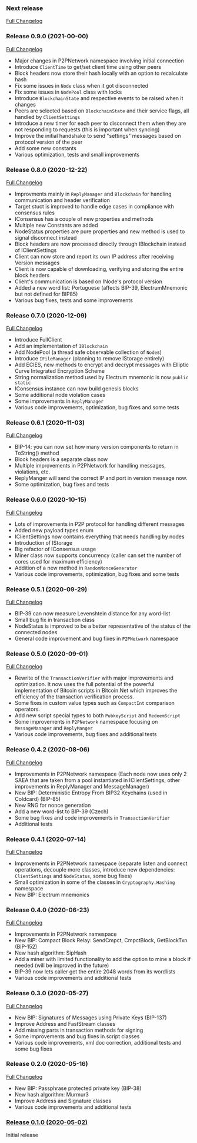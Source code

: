 ### Next release
[Full Changelog](https://github.com/Autarkysoft/Denovo/compare/B0.9.0.0...master)

### Release 0.9.0 (2021-00-00)
[Full Changelog](https://github.com/Autarkysoft/Denovo/compare/B0.8.0.0...B0.9.0.0)
* Major changes in P2PNetwork namespace involving initial connection
* Introduce `ClientTime` to get/set client time using other peers
* Block headers now store their hash locally with an option to recalculate hash
* Fix some issues in `Node` class when it got disconnected
* Fix some issues in `NodePool` class with locks
* Introduce `BlockchainState` and respective events to be raised when it changes
* Peers are selected based on `BlockchainState` and their service flags, all handled by `ClientSettings`
* Introduce a new timer for each peer to disconnect them when they are not responding to requests (this is important
when syncing)
* Improve the initial handshake to send "settings" messages based on protocol version of the peer
* Add some new constants
* Various optimization, tests and small improvements

### Release 0.8.0 (2020-12-22)
[Full Changelog](https://github.com/Autarkysoft/Denovo/compare/B0.7.0.0...B0.8.0.0)
* Improvments mainly in `ReplyManager` and `Blockchain` for handling communication and header verification
* Target stuct is improved to handle edge cases in compliance with consensus rules
* IConsensus has a couple of new properties and methods
* Multiple new Constants are added
* NodeStatus properties are pure properties and new method is used to signal disconnect instead
* Block headers are now processed directly through IBlockchain instead of IClientSettings
* Client can now store and report its own IP address after receiving Version messages
* Client is now capable of downloading, verifying and storing the entire block headers
* Client's communication is based on INode's protocol version
* Added a new word list: Portuguese (affects BIP-39, ElectrumMnemonic but not defined for BIP85)
* Various bug fixes, tests and some improvements

### Release 0.7.0 (2020-12-09)
[Full Changelog](https://github.com/Autarkysoft/Denovo/compare/B0.6.1.0...B0.7.0.0)
* Introduce FullClient
* Add an implementation of `IBlockchain`
* Add NodePool (a thread safe observable collection of `Node`s)
* Introduce `IFileManager` (planning to remove IStorage entirely)
* Add ECIES, new methods to encrypt and decrypt messages with Elliptic Curve Integrated Encryption Scheme
* String normalization method used by Electrum mnemonic is now `public static`
* IConsensus instance can now build genesis blocks
* Some additional node violation cases
* Some improvements in `ReplyManager`
* Various code improvements, optimization, bug fixes and some tests

### Release 0.6.1 (2020-11-03)
[Full Changelog](https://github.com/Autarkysoft/Denovo/compare/B0.6.0.0...B0.6.1.0)
* BIP-14: you can now set how many version components to return in ToString() method
* Block headers is a separate class now
* Multiple improvements in P2PNetwork for handling messages, violations, etc.
* ReplyManger will send the correct IP and port in version message now.
* Some optimization, bug fixes and tests

### Release 0.6.0 (2020-10-15)
[Full Changelog](https://github.com/Autarkysoft/Denovo/compare/B0.5.1.0...B0.6.0.0)
* Lots of improvements in P2P protocol for handling different messages
* Added new payload types enum
* IClientSettings now contains everything that needs handling by nodes
* Introduction of IStorage
* Big refactor of IConsensus usage
* Miner class now supports concurrency (caller can set the number of cores used for maximum efficiency)
* Addition of a new method in `RandomNonceGenerator`
* Various code improvements, optimization, bug fixes and some tests

### Release 0.5.1 (2020-09-29)
[Full Changelog](https://github.com/Autarkysoft/Denovo/compare/B0.5.0.0...B0.5.1.0)
* BIP-39 can now measure Levenshtein distance for any word-list
* Small bug fix in transaction class
* NodeStatus is improved to be a better representative of the status of the connected nodes
* General code improvement and bug fixes in `P2PNetwork` namespace

### Release 0.5.0 (2020-09-01)
[Full Changelog](https://github.com/Autarkysoft/Denovo/compare/B0.4.2.0...B0.5.0.0)
* Rewrite of the `TransactionVerifier` with major improvements and optimization. It now uses the full potential of the powerful
implementation of Bitcoin scripts in Bitcoin.Net which improves the efficiency of the transaction verification process.
* Some fixes in custom value types such as `CompactInt` comparison operators.
* Add new script special types to both `PubkeyScript` and `RedeemScript`
* Some improvements in `P2PNetwork` namespace focusing on `MessageManager` and `ReplyManger`
* Various code improvements, bug fixes and additional tests

### Release 0.4.2 (2020-08-06)
[Full Changelog](https://github.com/Autarkysoft/Denovo/compare/B0.4.1.0...B0.4.2.0)
* Improvements in P2PNetwork namespace (Each node now uses only 2 SAEA that are taken from a pool instantiated in IClientSettings,
other improvements in ReplyManager and MessageManager)
* New BIP: Deterministic Entropy From BIP32 Keychains (used in Coldcard) (BIP-85)
* New RNG for nonce generation
* Add a new word-list to BIP-39 (Czech)
* Some bug fixes and code improvements in `TransactionVerifier`
* Additional tests

### Release 0.4.1 (2020-07-14)
[Full Changelog](https://github.com/Autarkysoft/Denovo/compare/B0.4.0.0...B0.4.1.0)
* Improvements in P2PNetwork namespace (separate listen and connect operations, decouple more classes, introduce new dependencies: 
`ClientSettings` and `NodeStatus`, some bug fixes)
* Small optimization in some of the classes in `Cryptography.Hashing` namespace
* New BIP: Electrum mnemonics

### Release 0.4.0 (2020-06-23)
[Full Changelog](https://github.com/Autarkysoft/Denovo/compare/B0.3.0.0...B0.4.0.0)
* Improvements in P2PNetwork namespace
* New BIP: Compact Block Relay: SendCmpct, CmpctBlock, GetBlockTxn (BIP-152)
* New hash algorithm: SipHash
* Add a miner with limited functionality to add the option to mine a block if needed (will be improved in the future)
* BIP-39 now lets caller get the entire 2048 words from its wordlists
* Various code improvements and additional tests

### Release 0.3.0 (2020-05-27)
[Full Changelog](https://github.com/Autarkysoft/Denovo/compare/B0.2.0.0...B0.3.0.0)
* New BIP: Signatures of Messages using Private Keys (BIP-137)
* Improve Address and FastStream classes
* Add missing parts in transaction methods for signing
* Some improvements and bug fixes in script classes
* Various code improvements, xml doc correction, additional tests and some bug fixes

### Release 0.2.0 (2020-05-16)
[Full Changelog](https://github.com/Autarkysoft/Denovo/compare/B0.1.0.0...B0.2.0.0)  
* New BIP: Passphrase protected private key (BIP-38)
* New hash algorithm: Murmur3
* Improve Address and Signature classes
* Various code improvements and additional tests

### [Release 0.1.0 (2020-05-02)](https://github.com/Autarkysoft/Denovo/tree/B0.1.0.0)
Initial release
